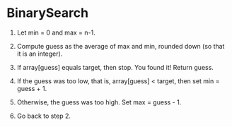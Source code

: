 # BinarySearch

1. Let min = 0 and max = n-1.

2. Compute guess as the average of max and min, rounded down (so that it is an integer).

3. If array[guess] equals target, then stop. You found it! Return guess.

4. If the guess was too low, that is, array[guess] < target, then set min = guess + 1.

5. Otherwise, the guess was too high. Set max = guess - 1.

6. Go back to step 2.
